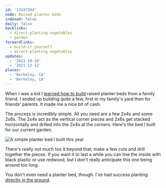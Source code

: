 ```yaml
---
id: '13247384'
node: Raised planter beds
indexed: false
daily: false
backlinks:
  - direct-planting-vegetables
  - garden
forwardlinks:
  - build-it-yourself
  - direct-planting-vegetables
updates:
  - '2021-10-28'
  - '2021-12-12'
places:
  - 'Berkeley, CA'
  - 'Berkeley, CA'
---
```

When I was a kid I [learned how to build](build-it-yourself.md) raised planter beds from a family friend. I ended up building quite a few, first in my family's yard then for friends' parents. It made me a nice bit of cash.  

The process is incredibly simple. All you need are a few 2x4s and some 2x6s. The 2x4s act as the vertical corner pieces and 2x6s get stacked horizontally and drilled into the 2x4s at the corners. Here's the bed I built for our current garden: 

![](images/13247384/LpZIolwNFf.webp "A simple planter bed I built this year")

There's really not much too it beyond that; make a few cuts and drill together the pieces. If you want it to last a while you can line the inside with black plastic or use redwood, but I don't really anticipate this one being around too long. 

You don't even need a planter bed, though. I've had success planting [directly in the ground](direct-planting-vegetables.md). 


